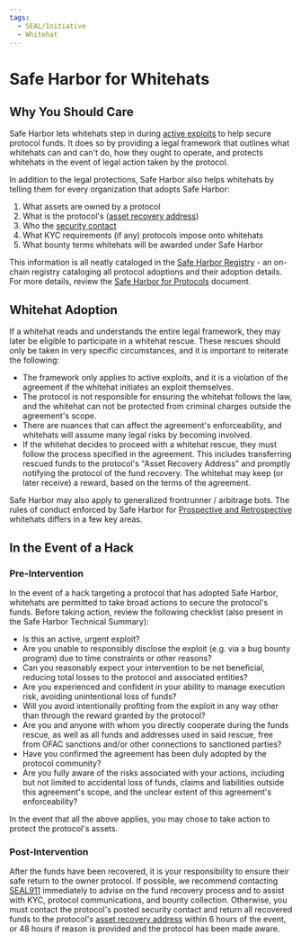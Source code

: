 ```yaml
---
tags:
  - SEAL/Initiative
  - Whitehat
---
```


# Safe Harbor for Whitehats



## Why You Should Care

Safe Harbor lets whitehats step in during [active exploits](./key-terms.md#active-exploit) to help secure protocol funds. It does so by providing a legal framework that outlines what whitehats can and can't do, how they ought to operate, and protects whitehats in the event of legal action taken by the protocol.

In addition to the legal protections, Safe Harbor also helps whitehats by telling them for every organization that adopts Safe Harbor:

1. What assets are owned by a protocol
2. What is the protocol's ([asset recovery address](./key-terms.md#asset-recovery-address))
3. Who the [security contact](../security-contact.md)
4. What KYC requirements (if any) protocols impose onto whitehats
5. What bounty terms whitehats will be awarded under Safe Harbor

This information is all neatly cataloged in the [Safe Harbor Registry](./key-terms.md#safe-harbor-registry) - an on-chain registry cataloging all protocol adoptions and their adoption details. For more details, review the [Safe Harbor for Protocols](./protocol.md) document.

## Whitehat Adoption

If a whitehat reads and understands the entire legal framework, they may later be eligible to participate in a whitehat rescue. These rescues should only be taken in very specific circumstances, and it is important to reiterate the following:

- The framework only applies to active exploits, and it is a violation of the agreement if the whitehat initiates an exploit themselves.
- The protocol is not responsible for ensuring the whitehat follows the law, and the whitehat can not be protected from criminal charges outside the agreement's scope.
- There are nuances that can affect the agreement's enforceability, and whitehats will assume many legal risks by becoming involved.
- If the whitehat decides to proceed with a whitehat rescue, they must follow the process specified in the agreement. This includes transferring rescued funds to the protocol's "Asset Recovery Address" and promptly notifying the protocol of the fund recovery. The whitehat may keep (or later receive) a reward, based on the terms of the agreement.

Safe Harbor may also apply to generalized frontrunner / arbitrage bots. The rules of conduct enforced by Safe Harbor for [Prospective and Retrospective](./key-terms.md#prospective--retrospective-whitehats) whitehats differs in a few key areas.

## In the Event of a Hack

### Pre-Intervention

In the event of a hack targeting a protocol that has adopted Safe Harbor, whitehats are permitted to take broad actions to secure the protocol's funds. Before taking action, review the following checklist (also present in the Safe Harbor Technical Summary):

- Is this an active, urgent exploit?
- Are you unable to responsibly disclose the exploit (e.g. via a bug bounty program) due to time constraints or other reasons?
- Can you reasonably expect your intervention to be net beneficial, reducing total losses to the protocol and associated entities?
- Are you experienced and confident in your ability to manage execution risk, avoiding unintentional loss of funds?
- Will you avoid intentionally profiting from the exploit in any way other than through the reward granted by the protocol?
- Are you and anyone with whom you directly cooperate during the funds rescue, as well as all funds and addresses used in said rescue, free from OFAC sanctions and/or other connections to sanctioned parties?
- Have you confirmed the agreement has been duly adopted by the protocol community?
- Are you fully aware of the risks associated with your actions, including but not limited to accidental loss of funds, claims and liabilities outside this agreement's scope, and the unclear extent of this agreement's enforceability?

In the event that all the above applies, you may chose to take action to protect the protocol's assets.

### Post-Intervention

After the funds have been recovered, it is your responsibility to ensure their safe return to the owner protocol. If possible, we recommend contacting [SEAL911](./seal-911) immediately to advise on the fund recovery process and to assist with KYC, protocol communications, and bounty collection. Otherwise, you must contact the protocol's posted security contact and return all recovered funds to the protocol's [asset recovery address](./key-terms.md#asset-recovery-address) within 6 hours of the event, or 48 hours if reason is provided and the protocol has been made aware.
